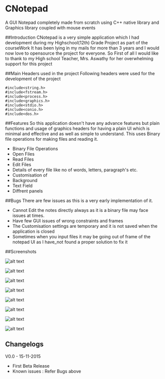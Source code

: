 # CNotepad
A GUI Notepad completely made from scratch using C++ native library and Graphics library coupled with mouse events

##Introduction
CNotepad is a very simple application which I had development during my Highschool(12th) Grade Project as part of the courseWork
It has been lying in my mails for more than 3 years and I would now love to opensource the project for everyone.
So First of all I would like to thank to my High school Teacher, Mrs. Aswathy for her overwhelming support for this project 

##Main Headers used in the project 
Following headers were used for the development of the project
```
#include<string.h>
#include<fstream.h>
#include<process.h>
#include<graphics.h>
#include<stdio.h>
#include<conio.h>
#include<dos.h>
```
##Features
So this application doesn't have any advance features but plain functions and usage of graphics headers for having a plain UI 
which is minimal and effective and as well as simple to understand. This uses Binary file operations for making files and reading
it.
 * Binary File Operations
 * Open Files
 * Read Files 
 * Edit Files 
 * Details of every file like no of words, letters, paragraph's etc.
 * Customisation of 
  * Background 
  * Text Field
  * Diffrent panels

##Bugs
There are few issues as this is a very early implementation of it.
 * Cannot Edit the notes directly always as it is a binary file may face issues at times.
 * Have few GUI issues of wrong constraints and frames 
 * The Customisation settings are temporary and it is not saved when the application is closed
 * Sometimes when you input files it may be going out of frame of the notepad UI as I have_not 
 found a proper solution to fix it 

 ##Screenshots 

![alt text](https://vibhoothiiaanand.files.wordpress.com/2018/10/screenshot-2018-10-12-at-7-03-46-pm.png "Image1")

![alt text](https://vibhoothiiaanand.files.wordpress.com/2018/10/screenshot-2018-10-12-at-7-02-50-pm.png "Image2")

![alt text](https://vibhoothiiaanand.files.wordpress.com/2018/10/screenshot-2018-10-12-at-7-03-46-pm.png "Image3")

![alt text](https://vibhoothiiaanand.files.wordpress.com/2018/10/screenshot-2018-10-12-at-7-02-38-pm.png "Image4")

![alt text](https://vibhoothiiaanand.files.wordpress.com/2018/10/screenshot-2018-10-12-at-7-02-27-pm.png "Image5")

![alt text](https://vibhoothiiaanand.files.wordpress.com/2018/10/screenshot-2018-10-12-at-7-02-27-pm.png "Image6")

![alt text](https://vibhoothiiaanand.files.wordpress.com/2018/10/screenshot-2018-10-12-at-7-02-05-pm.png "Image7")

![alt text](https://vibhoothiiaanand.files.wordpress.com/2018/10/screenshot-2018-10-12-at-7-01-54-pm.png "Image8")

 ## Changelogs 

 V0.0 - 15-11-2015
 * First Beta Release 
 * Known issues : Refer Bugs above